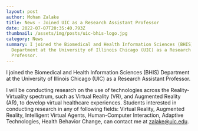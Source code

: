 ```yaml
---
layout: post
author: Mohan Zalake
title: News - Joined UIC as a Research Assistant Professor
date: 2022-07-07T20:35:40.793Z
thumbnail: /assets/img/posts/uic-bhis-logo.jpg
category: News
summary: I joined the Biomedical and Health Information Sciences (BHIS)
  Department at the University of Illinois Chicago (UIC) as a Research Assistant
  Professor.
---
```

I joined the Biomedical and Health Information Sciences (BHIS) Department at the University of Illinois Chicago (UIC) as a Research Assistant Professor.

I will be conducting research on the use of technologies across the Reality-Virtuality spectrum, such as Virtual Reality (VR), and Augmented Reality (AR), to develop virtual healthcare experiences. Students interested in conducting research in any of following fields: Virtual Reality, Augmented Reality, Intelligent Virtual Agents, Human-Computer Interaction, Adaptive Technologies, Health Behavior Change, can contact me at [zalake@uic.edu](zalake@uic.edu).